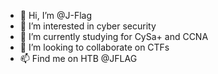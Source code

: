 - 👋 Hi, I’m @J-Flag
- 👀 I’m interested in cyber security
- 🌱 I’m currently studying for CySa+ and CCNA
- 💞️ I’m looking to collaborate on CTFs
- 📫 Find me on HTB @JFLAG

<!---
J-Flag/J-Flag is a ✨ special ✨ repository because its `README.md` (this file) appears on your GitHub profile.
You can click the Preview link to take a look at your changes.
--->
